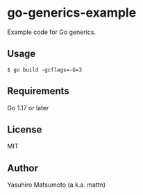 # go-generics-example

Example code for Go generics.

## Usage

```
$ go build -gcflags=-G=3
```

## Requirements

Go 1.17 or later

## License

MIT

## Author

Yasuhiro Matsumoto (a.k.a. mattn)
